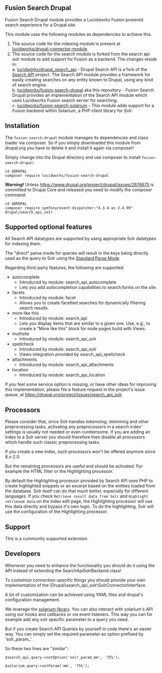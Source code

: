 Fusion Search Drupal
--------------------

Fusion Search Drupal module provides a Lucidworks Fusion powered search experience for a Drupal site.

This module uses the following modules as dependencies to achieve this.

1. The source code for the indexing module is present at [lucidworks/drupal-connector-module](https://github.com/lucidworks/drupal-connector-module).
2. The source code for the search module is forked from the search api solr module to add support for Fusion as a backend. The changes reside in:  
  a. [lucidworks/drupal_search_api](https://github.com/lucidworks/drupal_search_api/) - Drupal Search API is a fork of the [Search API](https://www.drupal.org/project/search_api) project. The Search API module provides a framework for easily creating searches on any entity known to Drupal, using any kind of search engine.  
  b. [lucidworks/fusion-search-drupal](https://github.com/lucidworks/fusion-search-drupal) aka this repository - Fusion Search Drupal provides an implementation of the Search API module which uses Lucidworks Fusion search server for searching.  
  c. [lucidworks/fusion-search-solarium](https://github.com/lucidworks/fusion-search-solarium) - This module adds support for a Fusion backend within Solarium, a PHP client library for Solr.


Installation
------------

The `fusion-search-drupal` module manages its dependencies and class loader via
composer. So if you simply downloaded this module from drupal.org you have to
delete it and install it again via composer!

Simply change into the Drupal directory and use composer to install `fusion-search-drupal`:

```
cd $DRUPAL
composer require lucidworks/fusion-search-drupal
```

**Warning!** Unless https://www.drupal.org/project/drupal/issues/2876675 is
committed to Drupal Core and released you need to modify the composer command:

```
cd $DRUPAL
composer require symfony/event-dispatcher:"4.3.4 as 3.4.99" drupal/search_api_solr
```




Supported optional features
---------------------------

All Search API datatypes are supported by using appropriate Solr datatypes for
indexing them.

The "direct" parse mode for queries will result in the keys being directly used
as the query to Solr using the
[Standard Parse Mode](https://lucene.apache.org/solr/guide/7_2/the-standard-query-parser.html).

Regarding third-party features, the following are supported:

- autocomplete
  - Introduced by module: search_api_autocomplete
  - Lets you add autocompletion capabilities to search forms on the site.
- facets
  - Introduced by module: facet
  - Allows you to create facetted searches for dynamically filtering search
    results.
- more like this
  - Introduced by module: search_api
  - Lets you display items that are similar to a given one. Use, e.g., to create
    a "More like this" block for node pages build with Views.
- multisite
  - Introduced by module: search_api_solr
- spellcheck
  - Introduced by module: search_api_solr
  - Views integration provided by search_api_spellcheck
- attachments
  - Introduced by module: search_api_attachments
- location
  - Introduced by module: search_api_location

If you feel some service option is missing, or have other ideas for improving
this implementation, please file a feature request in the project's issue queue,
at https://drupal.org/project/issues/search_api_solr.

Processors
----------

Please consider that, since Solr handles tokenizing, stemming and other
preprocessing tasks, activating any preprocessors in a search index' settings is
usually not needed or even cumbersome. If you are adding an index to a Solr
server you should therefore then disable all processors which handle such
classic preprocessing tasks.

If you create a new index, such processors won't be offered anymore since
8.x-2.0.

But the remaining processors are useful and should be activated. For example the
HTML filter or the Highlighting processor.

By default the Highlighting processor provided by Search API uses PHP to create
highlighted snippets or an excerpt based on the entities loaded from the
database. Solr itself can do that much better, especially for different
languages. If you check `Retrieve result data from Solr` and `Highlight
retrieved data` on the index edit page, the Highlighting processor will use
this data directly and bypass it's own logic. To do the highlighting, Solr will
use the configuration of the Highlighting processor.


Support
-------

This is a community supported extension. 

Developers
----------

Whenever you need to enhance the functionality you should do it using the API
instead of extending the SearchApiSolrBackend class!

To customize connection-specific things you should provide your own
implementation of the \Drupal\search_api_solr\SolrConnectorInterface.

A lot of customization can be achieved using YAML files and drupal's
configuration management.

We leverage the [solarium library](http://www.solarium-project.org/). You can
also interact with solarium's API using our hooks and callbacks or via event
listeners.
This way you can for example add any solr specific parameter to a query you need.

But if you create Search API Queries by yourself in code there's an easier way.
You can simply set the required parameter as option prefixed by 'solr_param_'.

So these two lines are "similar":
```
$search_api_query->setOption('solr_param_mm', '75%');

$solarium_query->setParam('mm', '75%');
```
